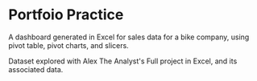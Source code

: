# Portfoio Practice

A dashboard generated in Excel for sales data for a bike company, using pivot table, pivot charts, and slicers.

Dataset explored with Alex The Analyst's Full project in Excel, and its associated data.
